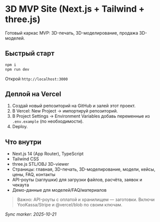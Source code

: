 # 3D MVP Site (Next.js + Tailwind + three.js)

Готовый каркас MVP: 3D-печать, 3D-моделирование, продажа 3D-моделей.

## Быстрый старт
```bash
npm i
npm run dev
```
Открой `http://localhost:3000`

## Деплой на Vercel
1. Создай новый репозиторий на GitHub и залей этот проект.
2. В Vercel: New Project → импортируй репозиторий.
3. В Project Settings → Environment Variables добавь переменные из `.env.example` (по необходимости).
4. Deploy.

## Что внутри
- Next.js 14 (App Router), TypeScript
- Tailwind CSS
- three.js STL/OBJ 3D-viewer
- Страницы: главная, 3D-печать, 3D-моделирование, модели, кейсы, цены, FAQ, контакты
- API-роуты (заглушки) для загрузки файлов, расчёта, заявок и чекаута
- Демо-данные для моделей/FAQ/материалов

> Важно: API-роуты с оплатой и хранилищем — заготовки. Включи YooKassa/Stripe и @vercel/blob по своим ключам.

_Sync marker: 2025-10-21_
